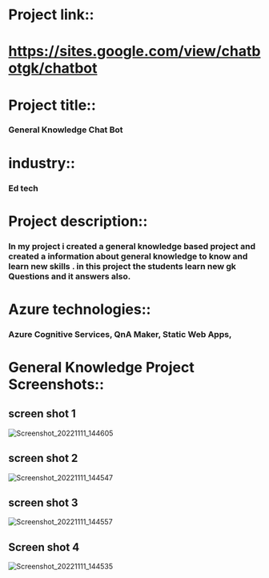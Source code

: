 # Project link::
#  https://sites.google.com/view/chatbotgk/chatbot
# Project title::
### General Knowledge Chat Bot
# industry::
### Ed tech
# Project description::
### In my project i created a general knowledge based project and created a information about general knowledge to know and learn new skills . in this project the students learn new gk Questions and it answers also.
# Azure technologies::
### Azure Cognitive Services, QnA Maker, Static Web Apps,
# General Knowledge Project Screenshots::

## screen shot 1
![Screenshot_20221111_144605](https://user-images.githubusercontent.com/110816320/201308259-7eb01077-98a1-4e72-a7b5-fb1950b7c417.jpg)

## screen shot 2
![Screenshot_20221111_144547](https://user-images.githubusercontent.com/110816320/201308522-dd7e31c0-e165-4aa0-980f-b202ddb5aa1f.jpg)

## screen shot 3
![Screenshot_20221111_144557](https://user-images.githubusercontent.com/110816320/201308889-408a5c26-951e-4e46-9248-17aa96fabc2c.jpg)

## Screen shot 4
![Screenshot_20221111_144535](https://user-images.githubusercontent.com/110816320/201307806-615bc51e-0ccb-465c-b5cb-8518254270f4.jpg)
